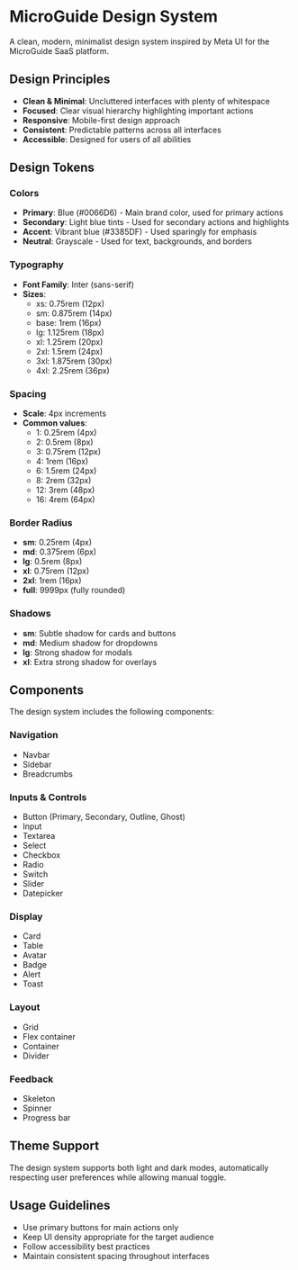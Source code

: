 
# MicroGuide Design System

A clean, modern, minimalist design system inspired by Meta UI for the MicroGuide SaaS platform.

## Design Principles

- **Clean & Minimal**: Uncluttered interfaces with plenty of whitespace
- **Focused**: Clear visual hierarchy highlighting important actions
- **Responsive**: Mobile-first design approach
- **Consistent**: Predictable patterns across all interfaces
- **Accessible**: Designed for users of all abilities

## Design Tokens

### Colors

- **Primary**: Blue (#0066D6) - Main brand color, used for primary actions
- **Secondary**: Light blue tints - Used for secondary actions and highlights
- **Accent**: Vibrant blue (#3385DF) - Used sparingly for emphasis
- **Neutral**: Grayscale - Used for text, backgrounds, and borders

### Typography

- **Font Family**: Inter (sans-serif)
- **Sizes**:
  - xs: 0.75rem (12px)
  - sm: 0.875rem (14px)
  - base: 1rem (16px)
  - lg: 1.125rem (18px)
  - xl: 1.25rem (20px)
  - 2xl: 1.5rem (24px)
  - 3xl: 1.875rem (30px)
  - 4xl: 2.25rem (36px)

### Spacing

- **Scale**: 4px increments
- **Common values**:
  - 1: 0.25rem (4px)
  - 2: 0.5rem (8px)
  - 3: 0.75rem (12px)
  - 4: 1rem (16px)
  - 6: 1.5rem (24px)
  - 8: 2rem (32px)
  - 12: 3rem (48px)
  - 16: 4rem (64px)

### Border Radius

- **sm**: 0.25rem (4px)
- **md**: 0.375rem (6px)
- **lg**: 0.5rem (8px)
- **xl**: 0.75rem (12px)
- **2xl**: 1rem (16px)
- **full**: 9999px (fully rounded)

### Shadows

- **sm**: Subtle shadow for cards and buttons
- **md**: Medium shadow for dropdowns
- **lg**: Strong shadow for modals
- **xl**: Extra strong shadow for overlays

## Components

The design system includes the following components:

### Navigation
- Navbar
- Sidebar
- Breadcrumbs

### Inputs & Controls
- Button (Primary, Secondary, Outline, Ghost)
- Input
- Textarea
- Select
- Checkbox
- Radio
- Switch
- Slider
- Datepicker

### Display
- Card
- Table
- Avatar
- Badge
- Alert
- Toast

### Layout
- Grid
- Flex container
- Container
- Divider

### Feedback
- Skeleton
- Spinner
- Progress bar

## Theme Support

The design system supports both light and dark modes, automatically respecting user preferences while allowing manual toggle.

## Usage Guidelines

- Use primary buttons for main actions only
- Keep UI density appropriate for the target audience
- Follow accessibility best practices
- Maintain consistent spacing throughout interfaces
